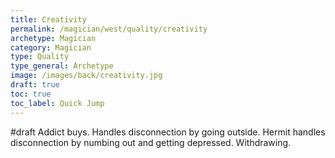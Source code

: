 ```yaml
---
title: Creativity
permalink: /magician/west/quality/creativity
archetype: Magician
category: Magician
type: Quality
type_general: Archetype
image: /images/back/creativity.jpg
draft: true
toc: true
toc_label: Quick Jump
---
```

#draft Addict buys. Handles disconnection by going outside. Hermit handles disconnection by numbing out and getting depressed. Withdrawing. 
